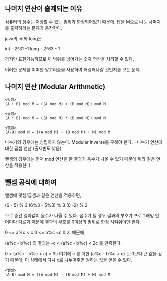 ## 나머지 연산이 출제되는 이유
컴퓨터의 정수는 저장할 수 있는 범위가 한정되어있기 때문에, 답을 M으로 나눈 나머지를 출력하라는 문제가 등장한다. 

java의 int와 long은

int - 2^31 -1
long - 2^63 - 1

까지만 표현가능하므로 이 범위를 넘어가는 숫자 연산을 처리할 수 없다.

이러한 문제를 어떠한 알고리즘을 사용하여 해결해나갈 것인지를 보는 문제.

## 나머지 연산 (Modular Arithmetic)
```
<덧셈>
(A + B) mod M = ((A mod M) + (B mod M)) mod M

<곱셈>
(A * B) mod M = ((A mod M) * (B mod M)) mod M

<뺄셈>
(A-B) mod M = ((A mod M) - (B mod M) + M) mod M
```
나누기의 경우에는 성립하지 않는다. 
Modular Inverse를 구해야 한다.
=나누기 연산에 대한 곱셈 연산 (출제빈도 낮음)

뺼셈의 경우에는 먼저 mod 연산을 한 결과가 음수가 나올 수 있기 때문에 위와 같은 연산을 적용한다.


## 뺄셈 공식에 대하여
뺄셈에 덧셈/곱셈과 같은 연산을 적용하면,

(6 - 5) % 3
(6%3 - 5%3) % 3
(0 -2) % 3

으로 중간 결과값이 음수가 나올 수 있다.
음수가 될 경우 결과의 부호가 프로그래밍 언어마다 다르기 때문에 결과의 부호를 0이상의 범위로 한정 시켜줘야만 한다.

0 <= a%c < c
0 <= b%c <c
이기 때문에

(a%c - b%c) 의 결과는
-c < (a%c - b%c) < 2c 를 만족한다.

0 <  (a%c - b%c + c) < 3c
여기에 c 를 더한 (a%c - b%c + c) 는 0보다 큰 값을 갖기 때문에, 이 상태에서 다시 c로 나누어주면 원하는 값을 얻을 수 있다.

```
<뺄셈>
(A-B) mod M = ((A mod M) - (B mod M) + M) mod M
```

## 
<!--stackedit_data:
eyJoaXN0b3J5IjpbMTk2NjExMjU3OCw4NTc0OTQ5XX0=
-->